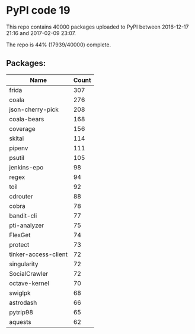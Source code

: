 # PyPI code 19

This repo contains 40000 packages uploaded to PyPI between 
2016-12-17 21:16 and 2017-02-09 23:07.

The repo is 44% (17939/40000) complete.

## Packages:

| Name  | Count |
| ----- | ----- |
| frida | 307 |
| coala | 276 |
| json-cherry-pick | 208 |
| coala-bears | 168 |
| coverage | 156 |
| skitai | 114 |
| pipenv | 111 |
| psutil | 105 |
| jenkins-epo | 98 |
| regex | 94 |
| toil | 92 |
| cdrouter | 88 |
| cobra | 78 |
| bandit-cli | 77 |
| pti-analyzer | 75 |
| FlexGet | 74 |
| protect | 73 |
| tinker-access-client | 72 |
| singularity | 72 |
| SocialCrawler | 72 |
| octave-kernel | 70 |
| swiglpk | 68 |
| astrodash | 66 |
| pytrip98 | 65 |
| aquests | 62 |


